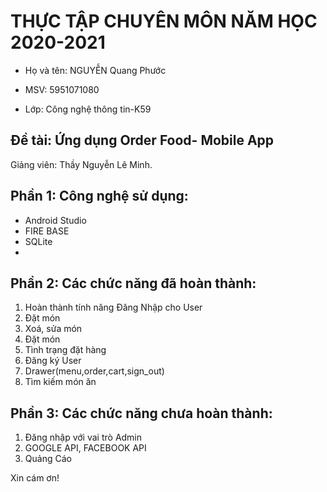 # THỰC TẬP CHUYÊN MÔN NĂM HỌC 2020-2021
* Họ và tên: NGUYỄN Quang Phước
* MSV: 5951071080

* Lớp: Công nghệ thông tin-K59


## Đề tài: Ứng dụng Order Food- Mobile App
Giảng viên: Thầy Nguyễn Lê Minh. 

## Phần 1: Công nghệ sử dụng:
 * Android Studio
 * FIRE BASE
 * SQLite
 *
## Phần 2: Các chức năng đã hoàn thành:
1. Hoàn thành tính năng Đăng Nhập cho User
2. Đặt món
3. Xoá, sửa món
4. Đặt món
5. Tình trạng đặt hàng
6. Đăng ký User
7. Drawer(menu,order,cart,sign_out)
8. Tìm kiếm món ăn

## Phần 3: Các chức năng chưa hoàn thành:
1. Đăng nhập với vai trò Admin
2. GOOGLE API, FACEBOOK API
3. Quảng Cáo

Xin cám ơn!
